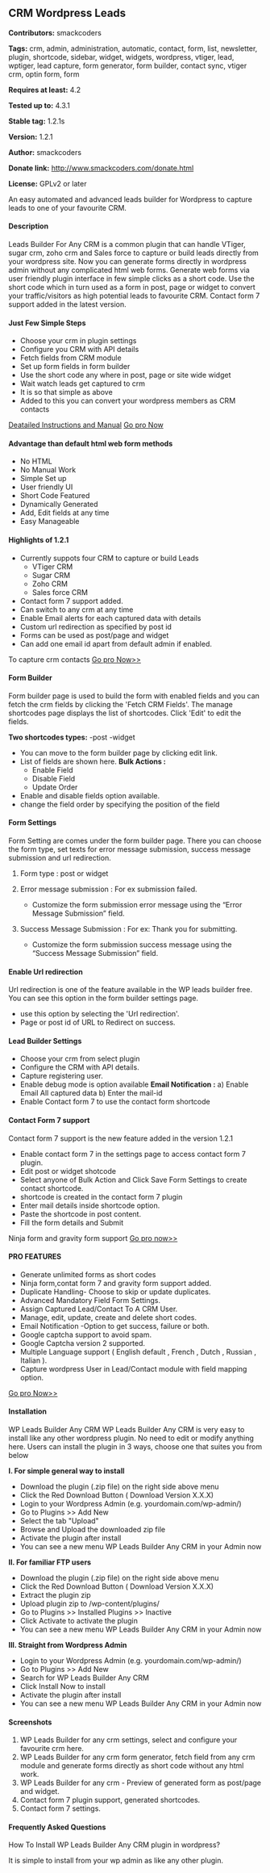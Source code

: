 ## CRM Wordpress Leads ##
**Contributors:** smackcoders

**Tags:** crm, admin, administration, automatic, contact, form, list, newsletter, plugin, shortcode, sidebar, widget, widgets, wordpress, vtiger, lead, wptiger, lead capture, form generator, form builder, contact sync, vtiger crm, optin form, form

**Requires at least:** 4.2

**Tested up to:** 4.3.1

**Stable tag:** 1.2.1s

**Version:** 1.2.1

**Author:** smackcoders

**Donate link:** http://www.smackcoders.com/donate.html

**License:** GPLv2 or later
 
An easy automated and advanced leads builder for Wordpress to capture leads to one of your favourite CRM.

#### Description ####

Leads Builder For Any CRM is a common plugin that can handle VTiger, sugar crm, zoho crm and Sales force to capture or build leads directly from your wordpress site. Now you can generate forms directly in wordpress admin without any complicated html web forms. Generate web forms via user friendly plugin interface in few simple clicks as a short code. Use the short code which in turn used as a form in post, page or widget to convert your traffic/visitors as high potential leads to favourite CRM. Contact form 7 support added in the latest version.

#### Just Few Simple Steps ####

* Choose your crm in plugin settings
* Configure you CRM with API details
* Fetch fields from CRM module
* Set up form fields in form builder
* Use the short code any where in post, page or site wide widget
* Wait watch leads get captured to crm 
* It is so that simple as above
* Added to this you can convert your wordpress members as CRM contacts

[Deatailed Instructions and Manual](https://www.smackcoders.com/documentation/leads-builder-for-any-crm-from-wordpress/leads-builder-forrms-wordpress)
[Go pro Now](https://www.smackcoders.com/wp-leads-builder-any-crm-pro.html)

#### Advantage than default html web form methods ####

* No HTML 
* No Manual Work 
* Simple Set up
* User friendly UI
* Short Code Featured
* Dynamically Generated
* Add, Edit fields at any time 
* Easy Manageable

#### Highlights of 1.2.1 ####

* Currently suppots four CRM to capture or build Leads
	- VTiger CRM
	- Sugar CRM
	- Zoho CRM
	- Sales force CRM
* Contact form 7 support added.
* Can switch to any crm at any time
* Enable Email alerts for each captured data with details
* Custom url redirection as specified by post id
* Forms can be used as post/page and widget
* Can add one email id apart from default admin if enabled.

To capture crm contacts [Go pro Now>>](https://www.smackcoders.com/wp-leads-builder-any-crm-pro.html)

#### Form Builder ####

Form builder page is used to build the form with enabled fields and you can fetch the crm fields by clicking the 'Fetch CRM Fields'.
The manage shortcodes page displays the list of shortcodes. Click 'Edit' to edit the fields.  

**Two shortcodes types:**
      -post
      -widget
* You can move to the form builder page by clicking edit link.
* List of fields are shown here.
**Bulk Actions :**
	- Enable Field
	- Disable Field
	- Update Order
* Enable and disable fields option available.
* change the field order by specifying the position of the field

#### Form Settings ####

   Form Setting are comes under the form builder page. There you can choose the form type, set texts for error message
submission, success message submission and url redirection.

1. Form type : post or widget

2. Error message submission : For ex submission failed.
   * Customize the form submission error message using the “Error Message Submission” field.

3. Success Message Submission : For ex: Thank you for submitting.
   * Customize the form submission success message using the “Success Message Submission” field.



#### Enable Url redirection ####

Url redirection is one of the feature available in the WP leads builder free. You can see this option in the form builder 
settings page. 

* use this option by selecting the 'Url redirection'.
* Page or post id of URL to Redirect on success.


#### Lead Builder Settings ####

* Choose your crm from select plugin
* Configure the CRM with API details.
* Capture registering user.
* Enable debug mode is option available
**Email Notification :**
	a) Enable Email All captured data
	b) Enter the mail-id
* Enable Contact form 7 to use the contact form shortcode

#### Contact Form 7 support ####

Contact form 7 support is the new feature added in the version 1.2.1

* Enable contact form 7 in the settings page to access contact form 7 plugin. 
* Edit post or widget shotcode
* Select anyone of Bulk Action and Click Save Form Settings to create contact shortcode.
* shortcode is created in the contact form 7 plugin
* Enter mail details inside shortcode option. 
* Paste the shortcode in post content.
* Fill the form details and Submit

Ninja form and gravity form support [Go pro now>>](https://www.smackcoders.com/wp-leads-builder-any-crm-pro.html)
#### PRO FEATURES ####
 
* Generate unlimited forms as short codes 
* Ninja form,contat form 7 and gravity form support added.
* Duplicate Handling- Choose to skip or update duplicates.
* Advanced Mandatory Field Form Settings.
* Assign Captured Lead/Contact To A CRM User.
* Manage, edit, update, create and delete short codes.
* Email Notification -Option to get success, failure or both.
* Google captcha support to avoid spam.
* Google Captcha version 2 supported.
* Multiple Language support ( English default , French , Dutch , Russian ,
Italian ).
* Capture wordpress User in Lead/Contact module with field mapping option.

[Go pro Now>>](https://www.smackcoders.com/wp-leads-builder-any-crm-pro.html)



#### Installation ####
WP Leads Builder Any CRM WP Leads Builder Any CRM is very easy to install like any other wordpress plugin. No need to edit or modify anything here. Users can install the plugin in 3 ways, choose one that suites you from below

**I. For simple general way to install**

* Download the plugin (.zip file) on the right side above menu
* Click the Red Download Button ( Download Version X.X.X)
* Login to your Wordpress Admin (e.g. yourdomain.com/wp-admin/)
* Go to Plugins >> Add New
* Select the tab "Upload"
* Browse and Upload the downloaded zip file
* Activate the plugin after install
* You can see a new menu WP Leads Builder Any CRM in your Admin now

**II. For familiar FTP users**

* Download the plugin (.zip file) on the right side above menu
* Click the Red Download Button ( Download Version X.X.X)
* Extract the plugin zip
* Upload plugin zip to /wp-content/plugins/ 
* Go to Plugins >> Installed Plugins >> Inactive 
* Click Activate to activate the plugin
* You can see a new menu WP Leads Builder Any CRM in your Admin now

**III. Straight from Wordpress Admin**

* Login to your Wordpress Admin (e.g. yourdomain.com/wp-admin/)
* Go to Plugins >> Add New
* Search for WP Leads Builder Any CRM
* Click Install Now to install
* Activate the plugin after install
* You can see a new menu WP Leads Builder Any CRM in your Admin now	

 
#### Screenshots ####

1. WP Leads Builder for any crm settings, select and configure your favourite crm here.
2. WP Leads Builder for any crm form generator, fetch field from any crm module and generate forms directly as short code without any html work. 
3. WP Leads Builder for any crm - Preview of generated form as post/page and widget.
4. Contact form 7 plugin support, generated shortcodes.
5. Contact form 7 settings.


#### Frequently Asked Questions ####

How To Install WP Leads Builder Any CRM plugin in wordpress?

It is simple to install from your wp admin as like any other plugin.
